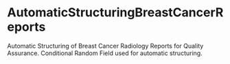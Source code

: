# AutomaticStructuringBreastCancerReports
Automatic Structuring of Breast Cancer Radiology Reports for Quality Assurance.
Conditional Random Field used for automatic structuring.

